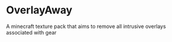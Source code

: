 # OverlayAway
A minecraft texture pack that aims to remove all intrusive overlays associated with gear
